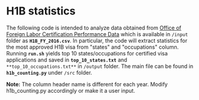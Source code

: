 # H1B statistics
The following code is intended to analyze data obtained from [Office of Foreign Labor Certification Performance Data](https://www.foreignlaborcert.doleta.gov/performancedata.cfm#dis) which is available in `/input` folder as __`H1B_FY_2016.csv`__.  In particular, the code will extract statistics for the most approved H1B visa from "states" and "occupations" column.  Running __`run.sh`__ yields top 10 states/occupations for certified visa applications and saved in __`top_10_states.txt`__ and `**top_10_occupations.txt**` in `/output` folder.  The main file can be found in __`h1b_counting.py`__ under `/src` folder.  

**Note:** The column header name is different for each year.  Modify h1b_counting.py accordingly or make it a user input.    
